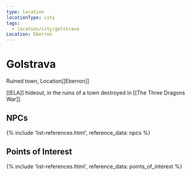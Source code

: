 ```yaml
---
type: location
locationType: city
tags:
  - location/city/golstrava
Location: Eberron
---
```


# Golstrava
Ruined town, <span class="dataview inline-field"><span class="inline-field-key">Location</span><span class="inline-field-value">[[Eberron]]</span></span>

[[ELA]] hideout, in the ruins of a town destroyed in [[The Three Dragons War]].


## NPCs
{% include 'list-references.html', reference_data: npcs %}

## Points of Interest
{% include 'list-references.html', reference_data: points_of_interest %}
